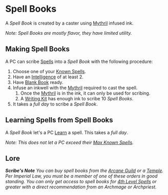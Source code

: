 # Spell Books

A *Spell Book* is created by a caster using [Mythril](../Mythril.md) infused ink.

*Note: Spell Books are mostly flavor, they have limited utility.*

## Making Spell Books

A PC can scribe [Spells](../../Spells.md) into a *Spell Book* with the following procedure:

1. Choose one of your [Known Spells](Known%20Spells.md).
2. Have an [Intelligence](../../../Player%20Characters/The%20Ability%20Scores/Intelligence.md) of at least 2.
3. Have [Blank Book](../../../Items%20and%20Gear/Gear/100%20Coins/Blank%20Book.md) ready.
4. Infuse an inkwell with the [Mythril](../Mythril.md) required to cast the spell.
	1. Once the [Mythril](../Mythril.md) is in the ink, it can only be used for scribing.
	2. A [Writing Kit](../../../Items%20and%20Gear/Gear/100%20Coins/Writing%20Kit.md) has enough ink to scribe 10 *Spell Books*.
5. It takes a *full day* to scribe a *Spell Book*.

## Learning Spells from Spell Books

A *Spell Book* let's a PC [Learn](Known%20Spells.md#Spell%20Learning) a spell. This takes a *full day*.

*Note: This does not let a PC exceed their [Max Known Spells](Known%20Spells.md#Max%20Known%20Spells).*

## Lore

***Scribe's Note***
*You can buy spell books from the [Arcane Guild](../../../Resources%20for%20GMs/Economy/Relevant%20Prices/Arcane%20Guild.md) or a [Temple](../../../Resources%20for%20GMs/Economy/Relevant%20Prices/Temple.md). Per Imperial Law, you must be a member of one of these orders in good standing. You can only get access to spell books for [4th Level Spells](../../Spells/Spells%20by%20Level/Level%204/4th%20Level%20Spells.md) or greater with a direct recommendation from an Archmage or Archpriest.*
